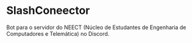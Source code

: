 # SlashConeector

Bot para o servidor do NEECT (Núcleo de Estudantes de Engenharia de Computadores e Telemática) no Discord.
